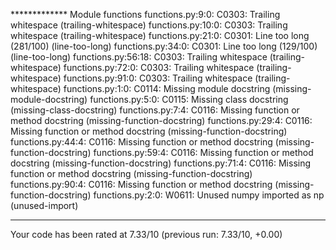 ************* Module functions
functions.py:9:0: C0303: Trailing whitespace (trailing-whitespace)
functions.py:10:0: C0303: Trailing whitespace (trailing-whitespace)
functions.py:21:0: C0301: Line too long (281/100) (line-too-long)
functions.py:34:0: C0301: Line too long (129/100) (line-too-long)
functions.py:56:18: C0303: Trailing whitespace (trailing-whitespace)
functions.py:72:0: C0303: Trailing whitespace (trailing-whitespace)
functions.py:91:0: C0303: Trailing whitespace (trailing-whitespace)
functions.py:1:0: C0114: Missing module docstring (missing-module-docstring)
functions.py:5:0: C0115: Missing class docstring (missing-class-docstring)
functions.py:7:4: C0116: Missing function or method docstring (missing-function-docstring)
functions.py:29:4: C0116: Missing function or method docstring (missing-function-docstring)
functions.py:44:4: C0116: Missing function or method docstring (missing-function-docstring)
functions.py:59:4: C0116: Missing function or method docstring (missing-function-docstring)
functions.py:71:4: C0116: Missing function or method docstring (missing-function-docstring)
functions.py:90:4: C0116: Missing function or method docstring (missing-function-docstring)
functions.py:2:0: W0611: Unused numpy imported as np (unused-import)

------------------------------------------------------------------
Your code has been rated at 7.33/10 (previous run: 7.33/10, +0.00)

